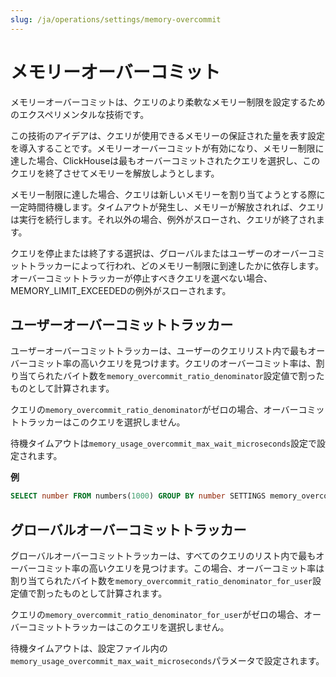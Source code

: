```yaml
---
slug: /ja/operations/settings/memory-overcommit
---
```

# メモリーオーバーコミット

メモリーオーバーコミットは、クエリのより柔軟なメモリー制限を設定するためのエクスペリメンタルな技術です。

この技術のアイデアは、クエリが使用できるメモリーの保証された量を表す設定を導入することです。メモリーオーバーコミットが有効になり、メモリー制限に達した場合、ClickHouseは最もオーバーコミットされたクエリを選択し、このクエリを終了させてメモリーを解放しようとします。

メモリー制限に達した場合、クエリは新しいメモリーを割り当てようとする際に一定時間待機します。タイムアウトが発生し、メモリーが解放されれば、クエリは実行を続行します。それ以外の場合、例外がスローされ、クエリが終了されます。

クエリを停止または終了する選択は、グローバルまたはユーザーのオーバーコミットトラッカーによって行われ、どのメモリー制限に到達したかに依存します。オーバーコミットトラッカーが停止すべきクエリを選べない場合、MEMORY_LIMIT_EXCEEDEDの例外がスローされます。

## ユーザーオーバーコミットトラッカー

ユーザーオーバーコミットトラッカーは、ユーザーのクエリリスト内で最もオーバーコミット率の高いクエリを見つけます。クエリのオーバーコミット率は、割り当てられたバイト数を`memory_overcommit_ratio_denominator`設定値で割ったものとして計算されます。

クエリの`memory_overcommit_ratio_denominator`がゼロの場合、オーバーコミットトラッカーはこのクエリを選択しません。

待機タイムアウトは`memory_usage_overcommit_max_wait_microseconds`設定で設定されます。

**例**

```sql
SELECT number FROM numbers(1000) GROUP BY number SETTINGS memory_overcommit_ratio_denominator=4000, memory_usage_overcommit_max_wait_microseconds=500
```

## グローバルオーバーコミットトラッカー

グローバルオーバーコミットトラッカーは、すべてのクエリのリスト内で最もオーバーコミット率の高いクエリを見つけます。この場合、オーバーコミット率は割り当てられたバイト数を`memory_overcommit_ratio_denominator_for_user`設定値で割ったものとして計算されます。

クエリの`memory_overcommit_ratio_denominator_for_user`がゼロの場合、オーバーコミットトラッカーはこのクエリを選択しません。

待機タイムアウトは、設定ファイル内の`memory_usage_overcommit_max_wait_microseconds`パラメータで設定されます。
